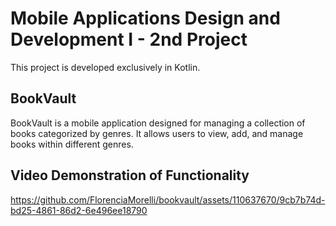 # Mobile Applications Design and Development I - 2nd Project

This project is developed exclusively in Kotlin.

## BookVault

BookVault is a mobile application designed for managing a collection of books categorized by genres. It allows users to view, add, and manage books within different genres.

## Video Demonstration of Functionality
https://github.com/FlorenciaMorelli/bookvault/assets/110637670/9cb7b74d-bd25-4861-86d2-6e496ee18790
